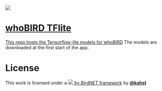 <a href="https://creativecommons.org/licenses/by-nc-sa/4.0/"><img src="https://img.shields.io/badge/License-CC%20BY--NC--SA%204.0-lightgrey.svg">

# whoBIRD TFlite

This repo hosts the Tensorflow-lite models for [whoBIRD](https://github.com/woheller69/whoBIRD)
The models are downloaded at the first start of the app.

# License
This work is licensed under a
<a href="https://creativecommons.org/licenses/by-nc-sa/4.0/"><img src="https://img.shields.io/badge/License-CC%20BY--NC--SA%204.0-lightgrey.svg">
by [BirdNET framework](https://github.com/kahst/BirdNET-Lite) by [**@kahst**](https://github.com/kahst)
